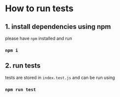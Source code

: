 # How to run tests

## 1. install dependencies using npm

please have `npm` installed and run

### `npm i`

## 2. run tests

tests are stored in `index.test.js` and can be run using 

### `npm run test`


